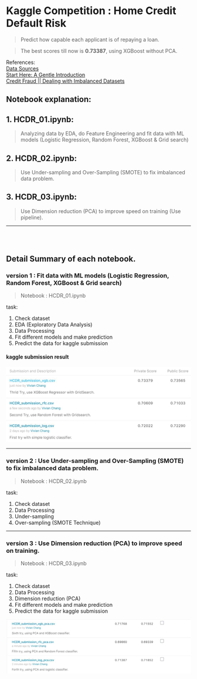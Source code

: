 # Kaggle Competition : Home Credit Default Risk

> Predict how capable each applicant is of repaying a loan.

> The best scores till now is **0.73387**, using XGBoost without PCA. 

References:<br>
[Data Sources](https://www.kaggle.com/c/home-credit-default-risk/data) <br>
[Start Here: A Gentle Introduction](https://www.kaggle.com/willkoehrsen/start-here-a-gentle-introduction)
<br>
[Credit Fraud || Dealing with Imbalanced Datasets](https://www.kaggle.com/janiobachmann/credit-fraud-dealing-with-imbalanced-datasets) <br>


## Notebook explanation: 
## 1. HCDR_01.ipynb: 
> Analyzing data by EDA, do Feature Engineering and fit data with ML models (Logistic Regression, Random Forest, XGBoost & Grid search)
## 2. HCDR_02.ipynb: 
> Use Under-sampling and Over-Sampling (SMOTE) to fix imbalanced data problem. 
## 3. HCDR_03.ipynb: 
> Use Dimension reduction (PCA) to improve speed on training (Use pipeline). 


--------------
<br><br>

## Detail Summary of each notebook.

### version 1 : Fit data with ML models (Logistic Regression, Random Forest, XGBoost & Grid search)

> Notebook : HCDR_01.ipynb

task:
1. Check dataset
2. EDA (Exploratory Data Analysis)
3. Data Processing
4. Fit different models and make prediction
5. Predict the data for kaggle submission

#### kaggle submission result 

![submission result](https://github.com/vivianchang2019/Home_Credit_Default_Risk/blob/master/result/HCDR.JPG?raw=true)


--------------------

### version 2 :  Use Under-sampling and Over-Sampling (SMOTE) to fix imbalanced data problem. 

> Notebook : HCDR_02.ipynb

task:
1. Check dataset
2. Data Processing
3. Under-sampling
4. Over-sampling (SMOTE Technique)

--------------------

### version 3 :  Use Dimension reduction (PCA) to improve speed on training. 

> Notebook :  HCDR_03.ipynb

task:
1. Check dataset
2. Data Processing
3. Dimension reduction (PCA)
4. Fit different models and make prediction
5. Predict the data for kaggle submission

![submission result](https://github.com/vivianchang2019/Home_Credit_Default_Risk/blob/master/result/HCDR_02.JPG?raw=true)